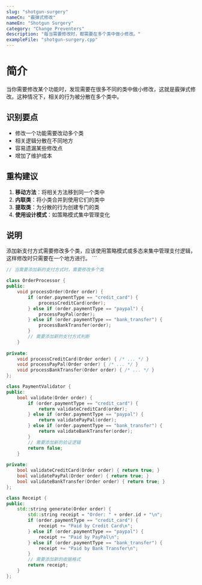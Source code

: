 ```yaml
---
slug: "shotgun-surgery"
nameCn: "霰弹式修改"
nameEn: "Shotgun Surgery"
category: "Change Preventers"
description: "每当需要修改时，都需要在多个类中做小修改。"
exampleFile: "shotgun-surgery.cpp"
---
```


# 简介

当你需要修改某个功能时，发现需要在很多不同的类中做小修改，这就是霰弹式修改。这种情况下，相关的行为被分散在多个类中。

## 识别要点

- 修改一个功能需要改动多个类
- 相关逻辑分散在不同地方
- 容易遗漏某些修改点
- 增加了维护成本

## 重构建议

1. **移动方法**：将相关方法移到同一个类中
2. **内联类**：将小类合并到使用它们的类中
3. **提取类**：为分散的行为创建专门的类
4. **使用设计模式**：如策略模式集中管理变化

## 说明

添加新支付方式需要修改多个类，应该使用策略模式或多态来集中管理支付逻辑，这样修改时只需要在一个地方进行。
\`\`\`

```cpp file="data/examples/shotgun-surgery.cpp"
// 当需要添加新的支付方式时，需要修改多个类

class OrderProcessor {
public:
    void processOrder(Order order) {
        if (order.paymentType == "credit_card") {
            processCreditCard(order);
        } else if (order.paymentType == "paypal") {
            processPayPal(order);
        } else if (order.paymentType == "bank_transfer") {
            processBankTransfer(order);
        }
        // 需要添加新的支付方式判断
    }
    
private:
    void processCreditCard(Order order) { /* ... */ }
    void processPayPal(Order order) { /* ... */ }
    void processBankTransfer(Order order) { /* ... */ }
};

class PaymentValidator {
public:
    bool validate(Order order) {
        if (order.paymentType == "credit_card") {
            return validateCreditCard(order);
        } else if (order.paymentType == "paypal") {
            return validatePayPal(order);
        } else if (order.paymentType == "bank_transfer") {
            return validateBankTransfer(order);
        }
        // 需要添加新的验证逻辑
        return false;
    }
    
private:
    bool validateCreditCard(Order order) { return true; }
    bool validatePayPal(Order order) { return true; }
    bool validateBankTransfer(Order order) { return true; }
};

class Receipt {
public:
    std::string generate(Order order) {
        std::string receipt = "Order: " + order.id + "\n";
        if (order.paymentType == "credit_card") {
            receipt += "Paid by Credit Card\n";
        } else if (order.paymentType == "paypal") {
            receipt += "Paid by PayPal\n";
        } else if (order.paymentType == "bank_transfer") {
            receipt += "Paid by Bank Transfer\n";
        }
        // 需要添加新的收据格式
        return receipt;
    }
};
